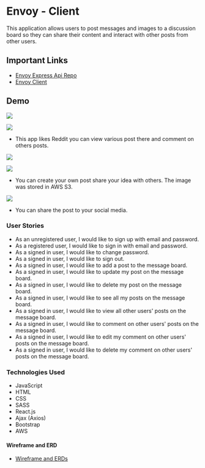 # Envoy - Client

This application allows users to post messages and images to a discussion board
so they can share their content and interact with other posts from other users.

## Important Links

- [Envoy Express Api Repo](https://github.com/sharon-zhao/Envoy-api)
- [Envoy Client](https://github.com/sharon-zhao/Envoy-project-similar-to-reddit-)

## Demo

![](https://user-images.githubusercontent.com/62820094/94222803-5f09b580-febc-11ea-9108-ea1ee916e87c.png)

![](https://user-images.githubusercontent.com/62820094/94223436-f4597980-febd-11ea-8c31-275d027d6b61.png)
- This app likes Reddit you can view various post there and comment on others posts.

![](https://user-images.githubusercontent.com/62820094/94223078-0981d880-febd-11ea-85c2-c46cf4f332e4.png)

![](https://user-images.githubusercontent.com/62820094/94223085-0dadf600-febd-11ea-8f36-a41b4c5253a6.png)
- You can create your own post share your idea with others. The image was stored in AWS S3.

![](https://user-images.githubusercontent.com/62820094/94222932-b1e36d00-febc-11ea-8942-cc9adba867a5.png)
- You can share the post to your social media.


### User Stories

- As an unregistered user, I would like to sign up with email and password.
- As a registered user, I would like to sign in with email and password.
- As a signed in user, I would like to change password.
- As a signed in user, I would like to sign out.
- As a signed in user, I would like to add a post to the message board.
- As a signed in user, I would like to update my post on the message board.
- As a signed in user, I would like to delete my post on the message board.
- As a signed in user, I would like to see all my posts on the message board.
- As a signed in user, I would like to view all other users' posts on the message board.
- As a signed in user, I would like to comment on other users' posts on the message board.
- As a signed in user, I would like to edit my comment on other users' posts on the message board.
- As a signed in user, I would like to delete my comment on other users' posts on the message board.

### Technologies Used

- JavaScript
- HTML
- CSS
- SASS
- React.js
- Ajax (Axios)
- Bootstrap
- AWS


#### Wireframe and ERD

- [Wireframe and ERDs ](https://docs.google.com/document/d/1Hmb44N7Wq7s_IoI2SBKiVxL6_yqVa6GaK74hpY1lx-8/edit?usp=sharing)
